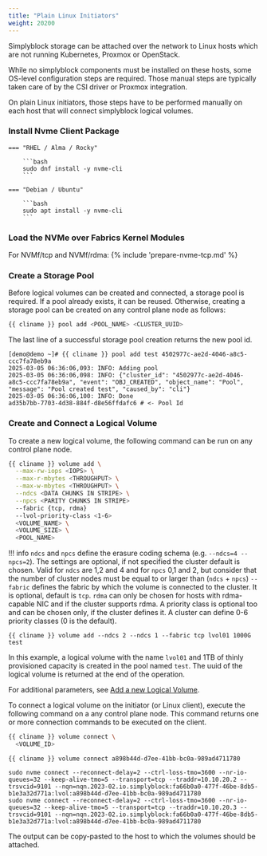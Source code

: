 ```yaml
---
title: "Plain Linux Initiators"
weight: 20200
---
```


Simplyblock storage can be attached over the network to Linux hosts which are not running Kubernetes,
Proxmox or OpenStack.

While no simplyblock components must be installed on these hosts, some OS-level configuration steps are required.
Those manual steps are typically taken care of by the CSI driver or Proxmox integration.

On plain Linux initiators, those steps have to be performed manually on each host that will connect simplyblock logical
volumes.

### Install Nvme Client Package

    === "RHEL / Alma / Rocky"
    
        ```bash
        sudo dnf install -y nvme-cli
        ```
    
    === "Debian / Ubuntu"
    
        ```bash
        sudo apt install -y nvme-cli
        ```

### Load the NVMe over Fabrics Kernel Modules 

For NVMf/tcp and NVMf/rdma:
{% include 'prepare-nvme-tcp.md' %}

### Create a Storage Pool

Before logical volumes can be created and connected, a storage pool is required. If a pool already exists, it can be
reused. Otherwise, creating a storage pool can be created on any control plane node as follows:

```bash title="Create a Storage Pool"
{{ cliname }} pool add <POOL_NAME> <CLUSTER_UUID>
```

The last line of a successful storage pool creation returns the new pool id.

```plain title="Example output of creating a storage pool"
[demo@demo ~]# {{ cliname }} pool add test 4502977c-ae2d-4046-a8c5-ccc7fa78eb9a
2025-03-05 06:36:06,093: INFO: Adding pool
2025-03-05 06:36:06,098: INFO: {"cluster_id": "4502977c-ae2d-4046-a8c5-ccc7fa78eb9a", "event": "OBJ_CREATED", "object_name": "Pool", "message": "Pool created test", "caused_by": "cli"}
2025-03-05 06:36:06,100: INFO: Done
ad35b7bb-7703-4d38-884f-d8e56ffdafc6 # <- Pool Id
```

### Create and Connect a Logical Volume

To create a new logical volume, the following command can be run on any control plane node.

```bash
{{ cliname }} volume add \
  --max-rw-iops <IOPS> \
  --max-r-mbytes <THROUGHPUT> \
  --max-w-mbytes <THROUGHPUT> \
  --ndcs <DATA CHUNKS IN STRIPE> \
  --npcs <PARITY CHUNKS IN STRIPE>
  --fabric {tcp, rdma}
  --lvol-priority-class <1-6>
  <VOLUME_NAME> \
  <VOLUME_SIZE> \
  <POOL_NAME>

```
!!! info
    ```ndcs``` and ```npcs``` define the erasure coding schema (e.g. ```--ndcs=4 --npcs=2```). The settings are optional, if
    not specified the cluster default is chosen. Valid for ```ndcs``` are 1,2 and 4 and for ```npcs``` 0,1 and 2, but
    consider that the number of cluster nodes must be equal to or larger than (```ndcs``` + ```npcs```)
    ```--fabric``` defines the fabric by which the volume is connected to the cluster. It is optional, default is ```tcp```. ```rdma``` can only be chosen for hosts
    with rdma-capable NIC and if the cluster supports rdma. A priority class is optional too and can be chosen only, if the cluster defines it. A cluster can define
    0-6 priority classes (0 is the default). 

```plain title="Example of creating a logical volume"
{{ cliname }} volume add --ndcs 2 --ndcs 1 --fabric tcp lvol01 1000G test  
```

In this example, a logical volume with the name `lvol01` and 1TB of thinly provisioned capacity is created in the pool
named `test`. The uuid of the logical volume is returned at the end of the operation.

For additional parameters, see [Add a new Logical Volume](../../reference/cli/volume.md#adds-a-new-logical-volume).

To connect a logical volume on the initiator (or Linux client), execute the following command on a any control plane
node. This command returns one or more connection commands to be executed on the client.

```bash
{{ cliname }} volume connect \
  <VOLUME_ID>
```

```plain title="Example of retrieving the connection strings of a logical volume"
{{ cliname }} volume connect a898b44d-d7ee-41bb-bc0a-989ad4711780

sudo nvme connect --reconnect-delay=2 --ctrl-loss-tmo=3600 --nr-io-queues=32 --keep-alive-tmo=5 --transport=tcp --traddr=10.10.20.2 --trsvcid=9101 --nqn=nqn.2023-02.io.simplyblock:fa66b0a0-477f-46be-8db5-b1e3a32d771a:lvol:a898b44d-d7ee-41bb-bc0a-989ad4711780
sudo nvme connect --reconnect-delay=2 --ctrl-loss-tmo=3600 --nr-io-queues=32 --keep-alive-tmo=5 --transport=tcp --traddr=10.10.20.3 --trsvcid=9101 --nqn=nqn.2023-02.io.simplyblock:fa66b0a0-477f-46be-8db5-b1e3a32d771a:lvol:a898b44d-d7ee-41bb-bc0a-989ad4711780
```

The output can be copy-pasted to the host to which the volumes should be attached.
